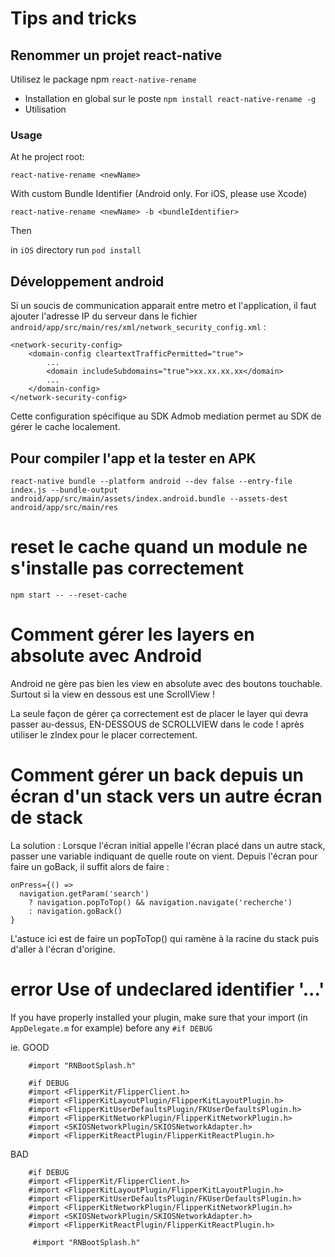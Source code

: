 # Tips and tricks
## Renommer un projet react-native

Utilisez le package npm `react-native-rename`
- Installation en global sur le poste `npm install react-native-rename -g`
- Utilisation

### Usage

At he project root:
```shell
react-native-rename <newName>
```
With custom Bundle Identifier (Android only. For iOS, please use Xcode)

```shell
react-native-rename <newName> -b <bundleIdentifier>
```
Then

in `iOS` directory run `pod install`

## Développement android
Si un soucis de communication apparait entre metro et l'application, il faut ajouter l'adresse IP du serveur dans le fichier `android/app/src/main/res/xml/network_security_config.xml` :
````
<network-security-config>
    <domain-config cleartextTrafficPermitted="true">
        ...
        <domain includeSubdomains="true">xx.xx.xx.xx</domain>
        ...
    </domain-config>
</network-security-config>
````
Cette configuration spécifique au SDK Admob mediation permet au SDK de gérer le cache localement.

## Pour compiler l'app et la tester en APK
```
react-native bundle --platform android --dev false --entry-file index.js --bundle-output android/app/src/main/assets/index.android.bundle --assets-dest android/app/src/main/res
```

# reset le cache quand un module ne s'installe pas correctement
```npm start -- --reset-cache```

# Comment gérer les layers en absolute avec Android
Android ne gère pas bien les view en absolute avec des boutons touchable. Surtout si la view en dessous est une ScrollView !

La seule façon de gérer ça correctement est de placer le layer qui devra passer au-dessus, EN-DESSOUS de SCROLLVIEW dans le code !
après utiliser le zIndex pour le placer correctement.

# Comment gérer un back depuis un écran d'un stack vers un autre écran de stack
La solution : Lorsque l'écran initial appelle l'écran placé dans un autre stack, passer une variable indiquant de quelle route on vient.
Depuis l'écran pour faire un goBack, il suffit alors de faire :
```
onPress={() =>
  navigation.getParam('search')
    ? navigation.popToTop() && navigation.navigate('recherche')
    : navigation.goBack()
}
```

L'astuce ici est de faire un popToTop() qui ramène à la racine du stack puis d'aller à l'écran d'origine.

# error Use of undeclared identifier '...'
If you have properly installed your plugin, make sure that your import (in `AppDelegate.m` for example) before any `#if DEBUG`

ie. GOOD
```
    #import "RNBootSplash.h"

    #if DEBUG
    #import <FlipperKit/FlipperClient.h>
    #import <FlipperKitLayoutPlugin/FlipperKitLayoutPlugin.h>
    #import <FlipperKitUserDefaultsPlugin/FKUserDefaultsPlugin.h>
    #import <FlipperKitNetworkPlugin/FlipperKitNetworkPlugin.h>
    #import <SKIOSNetworkPlugin/SKIOSNetworkAdapter.h>
    #import <FlipperKitReactPlugin/FlipperKitReactPlugin.h>

```

BAD
```
    #if DEBUG
    #import <FlipperKit/FlipperClient.h>
    #import <FlipperKitLayoutPlugin/FlipperKitLayoutPlugin.h>
    #import <FlipperKitUserDefaultsPlugin/FKUserDefaultsPlugin.h>
    #import <FlipperKitNetworkPlugin/FlipperKitNetworkPlugin.h>
    #import <SKIOSNetworkPlugin/SKIOSNetworkAdapter.h>
    #import <FlipperKitReactPlugin/FlipperKitReactPlugin.h>

     #import "RNBootSplash.h"

```